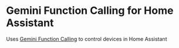 # Gemini Function Calling for Home Assistant

Uses
[Gemini Function Calling](https://ai.google.dev/tutorials/function_calling_python_quickstart)
to control devices in Home Assistant
